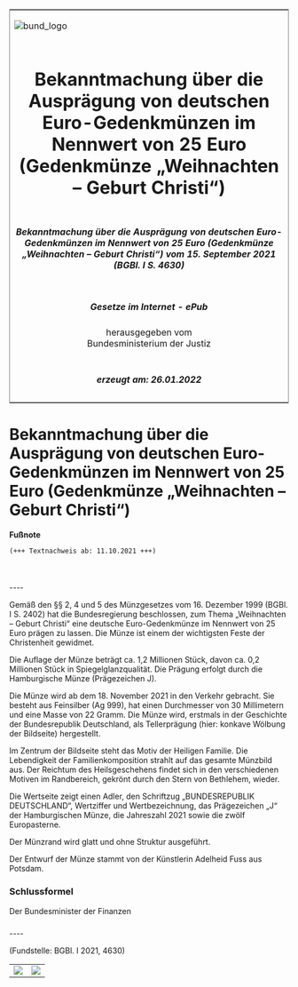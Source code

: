 <span id="DECKBLATT.html"></span>

<table border="0" frame="border" width="100%">

<tr valign="top">

<td align="left">

![bund\_logo](BfJ_2021_Web_de_de.gif)

</td>

<td align="right">

 

</td>

</tr>

<tr align="center" valign="middle">

<td colspan="2">

# Bekanntmachung über die Ausprägung von deutschen Euro-Gedenkmünzen im Nennwert von 25 Euro (Gedenkmünze „Weihnachten – Geburt Christi“)

</td>

</tr>

<tr align="center" valign="middle">

<td colspan="2">

##### Bekanntmachung über die Ausprägung von deutschen Euro-Gedenkmünzen im Nennwert von 25 Euro (Gedenkmünze „Weihnachten – Geburt Christi“) vom 15. September 2021 (BGBl. I S. 4630)

</td>

</tr>

<tr align="center" valign="middle">

<td colspan="2">

  
  

##### Gesetze im Internet - ePub  
  
herausgegeben vom  
Bundesministerium der Justiz

</td>

</tr>

<tr align="center" valign="bottom">

<td colspan="2">

  
  

##### erzeugt am: 26.01.2022

</td>

</tr>

</table>

<span id="BJNR463000021.html"></span>

# Bekanntmachung über die Ausprägung von deutschen Euro-Gedenkmünzen im Nennwert von 25 Euro (Gedenkmünze „Weihnachten – Geburt Christi“)

<div>

  
**Fußnote**

<div class="jnhtml">

<div>

<div class="jurAbsatz">

  

``` 
(+++ Textnachweis ab: 11.10.2021 +++)

 
```

</div>

</div>

</div>

</div>

<span id="BJNR463000021BJNE000100000.html"></span>

###   
\----

<div>

<div class="jnhtml">

<div>

<div class="jurAbsatz">

Gemäß den §§ 2, 4 und 5 des Münzgesetzes vom 16. Dezember 1999 (BGBl. I
S. 2402) hat die Bundesregierung beschlossen, zum Thema „Weihnachten –
Geburt Christi“ eine deutsche Euro-Gedenkmünze im Nennwert von 25 Euro
prägen zu lassen. Die Münze ist einem der wichtigsten Feste der
Christenheit gewidmet.

</div>

<div class="jurAbsatz">

Die Auflage der Münze beträgt ca. 1,2 Millionen Stück, davon ca. 0,2
Millionen Stück in Spiegelglanzqualität. Die Prägung erfolgt durch die
Hamburgische Münze (Prägezeichen J).

</div>

<div class="jurAbsatz">

Die Münze wird ab dem 18. November 2021 in den Verkehr gebracht. Sie
besteht aus Feinsilber (Ag 999), hat einen Durchmesser von 30
Millimetern und eine Masse von 22 Gramm. Die Münze wird, erstmals in der
Geschichte der Bundesrepublik Deutschland, als Tellerprägung (hier:
konkave Wölbung der Bildseite) hergestellt.

</div>

<div class="jurAbsatz">

Im Zentrum der Bildseite steht das Motiv der Heiligen Familie. Die
Lebendigkeit der Familienkomposition strahlt auf das gesamte Münzbild
aus. Der Reichtum des Heilsgeschehens findet sich in den verschiedenen
Motiven im Randbereich, gekrönt durch den Stern von Bethlehem, wieder.

</div>

<div class="jurAbsatz">

Die Wertseite zeigt einen Adler, den Schriftzug „BUNDESREPUBLIK
DEUTSCHLAND“, Wertziffer und Wertbezeichnung, das Prägezeichen „J“ der
Hamburgischen Münze, die Jahreszahl 2021 sowie die zwölf Europasterne.

</div>

<div class="jurAbsatz">

Der Münzrand wird glatt und ohne Struktur ausgeführt.

</div>

<div class="jurAbsatz">

Der Entwurf der Münze stammt von der Künstlerin Adelheid Fuss aus
Potsdam.

</div>

</div>

</div>

</div>

<span id="BJNR463000021BJNE000200000.html"></span>

### Schlussformel  

<div>

<div class="jnhtml">

<div>

<div class="jurAbsatz">

<span class="SP">Der Bundesminister der Finanzen</span>

</div>

</div>

</div>

</div>

<span id="BJNR463000021BJNE000300000.html"></span>

###   
\----

<div>

<div class="jnhtml">

<div>

<div class="jurAbsatz">

<div class="kommentar_Fundstelle">

(Fundstelle: BGBl. I 2021, 4630)

</div>

</div>

|                                   |                                   |
| :-------------------------------: | :-------------------------------: |
| ![](bgbl1_2021_j4630-1_0010.jpeg) | ![](bgbl1_2021_j4630-1_0020.jpeg) |

</div>

</div>

</div>

